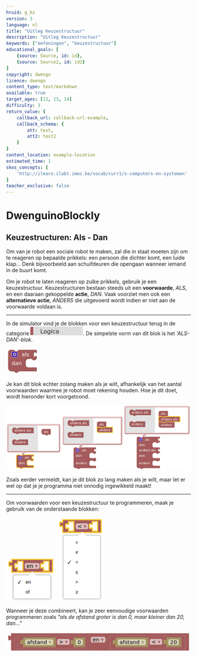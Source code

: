 ```yaml
---
hruid: g_ks
version: 3
language: nl
title: "Uitleg Keuzestructuur"
description: "Uitleg Keuzestructuur"
keywords: ["oefeningen", "keuzestructuur"]
educational_goals: [
    {source: Source, id: id}, 
    {source: Source2, id: id2}
]
copyright: dwengo
licence: dwengo
content_type: text/markdown
available: true
target_ages: [12, 13, 14]
difficulty: 3
return_value: {
    callback_url: callback-url-example,
    callback_schema: {
        att: test,
        att2: test2
    }
}
content_location: example-location
estimated_time: 1
skos_concepts: [
    'http://ilearn.ilabt.imec.be/vocab/curr1/s-computers-en-systemen'
]
teacher_exclusive: false
---
```

# DwenguinoBlockly
## Keuzestructuren: Als - Dan

Om van je robot een sociale robot te maken, zal die in staat moeten zijn om te reageren op bepaalde prikkels: een persoon die dichter komt, een luide klap... Denk bijvoorbeeld aan schuifdeuren die opengaan wanneer iemand in de buurt komt.

Om je robot te laten reageren op zulke prikkels, gebruik je een keuzestructuur. Keuzestructuren bestaan steeds uit een **voorwaarde**, *ALS*, en een daaraan gekoppelde **actie**, *DAN*. Vaak voorziet men ook een **alternatieve actie**, *ANDERS* die uitgevoerd wordt indien er niet aan de voorwaarde voldaan is.

***

In de simulator vind je de blokken voor een keuzestructuur terug in de categorie ![](embed/cat_logica.png "categorie logica"). De simpelste vorm van dit blok is het *'ALS-DAN'-blok*.

![](embed/keuzestructuur1.png "ALS-DAN-blok")

Je kan dit blok echter zolang maken als je wilt, afhankelijk van het aantal voorwaarden waarmee je robot moet rekening houden. Hoe je dit doet, wordt hieronder kort voorgetoond.

![](embed/keuzestructuur2.png "ALS-DAN-ANDERS")

<div class="alert alert-box alert-danger">
Zoals eerder vermeldt, kan je dit blok zo lang maken als je wilt, maar let er wel op dat je je programma niet onnodig ingewikkeld maakt!
</div>

***

Om voorwaarden voor een keuzestructuur te programmeren, maak je gebruik van de onderstaande blokken:

![](embed/block_and_or.png "blok en-of")
![](embed/block_operations.png "blok wiskundige operaties")

Wanneer je deze combineert, kan je zeer eenvoudige voorwaarden programmeren zoals *"als de afstand groter is dan 0, maar kleiner dan 20, dan..."* 

![](embed/combo_andor_operations.png "combinatie voorwaarden")